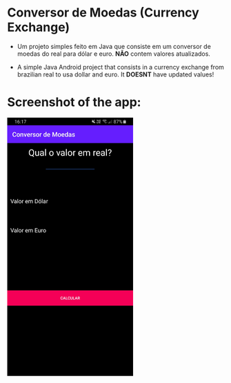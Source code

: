 # Conversor de Moedas (Currency Exchange)

- Um projeto simples feito em Java que consiste em um conversor de moedas do real para dólar e euro. **__NÃO__** contem valores atualizados.

- A simple Java Android project that consists in a currency exchange from brazilian real to usa dollar and euro. It **__DOESNT__** have updated values!

# Screenshot of the app:

<img src="https://github.com/juaumzineo/ConversorDeMoedas/blob/master/screenshot.jpg" height="600">
